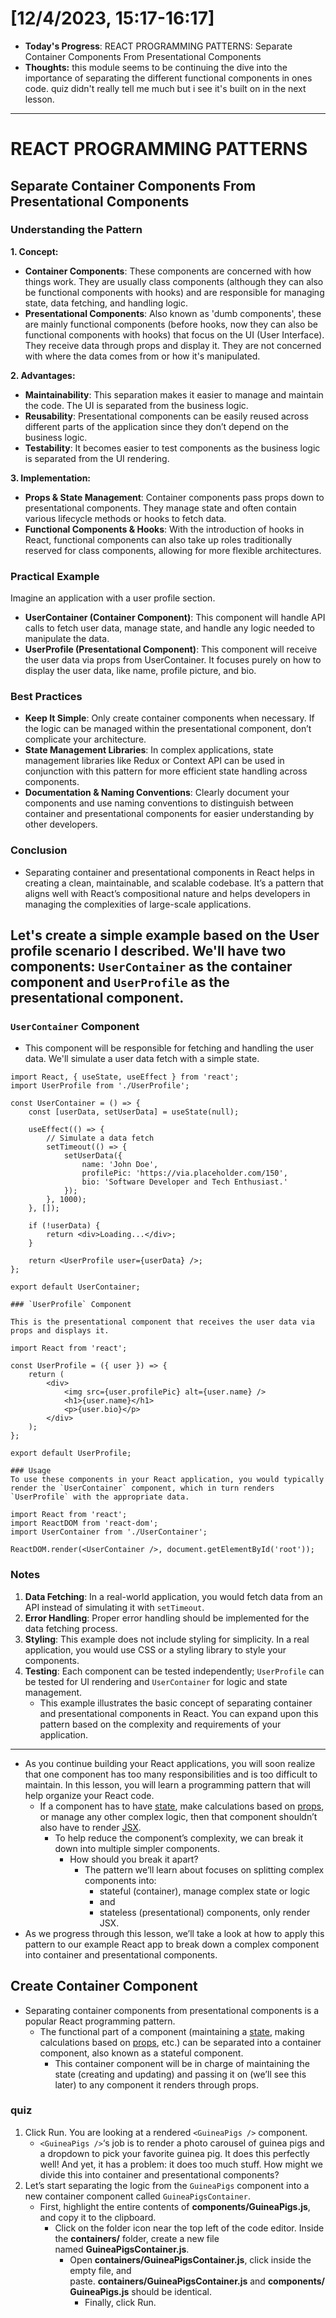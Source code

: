 # [12/4/2023, 15:17-16:17]
- **Today's Progress**: REACT PROGRAMMING PATTERNS: Separate Container Components From Presentational Components
- **Thoughts:** this module seems to be continuing the dive into the importance of separating the different functional components in ones code. quiz didn't really tell me much but i see it's built on in the next lesson.
---
# REACT PROGRAMMING PATTERNS
## Separate Container Components From Presentational Components
### Understanding the Pattern
**1. Concept:**
- **Container Components**: These components are concerned with how things work. They are usually class components (although they can also be functional components with hooks) and are responsible for managing state, data fetching, and handling logic.
- **Presentational Components**: Also known as 'dumb components', these are mainly functional components (before hooks, now they can also be functional components with hooks) that focus on the UI (User Interface). They receive data through props and display it. They are not concerned with where the data comes from or how it's manipulated.

**2. Advantages:**
- **Maintainability**: This separation makes it easier to manage and maintain the code. The UI is separated from the business logic.
- **Reusability**: Presentational components can be easily reused across different parts of the application since they don’t depend on the business logic.
- **Testability**: It becomes easier to test components as the business logic is separated from the UI rendering.

**3. Implementation:**
- **Props & State Management**: Container components pass props down to presentational components. They manage state and often contain various lifecycle methods or hooks to fetch data.
- **Functional Components & Hooks**: With the introduction of hooks in React, functional components can also take up roles traditionally reserved for class components, allowing for more flexible architectures.
### Practical Example
Imagine an application with a user profile section.
- **UserContainer (Container Component)**: This component will handle API calls to fetch user data, manage state, and handle any logic needed to manipulate the data.
- **UserProfile (Presentational Component)**: This component will receive the user data via props from UserContainer. It focuses purely on how to display the user data, like name, profile picture, and bio.
### Best Practices
- **Keep It Simple**: Only create container components when necessary. If the logic can be managed within the presentational component, don’t complicate your architecture.
- **State Management Libraries**: In complex applications, state management libraries like Redux or Context API can be used in conjunction with this pattern for more efficient state handling across components.
- **Documentation & Naming Conventions**: Clearly document your components and use naming conventions to distinguish between container and presentational components for easier understanding by other developers.
### Conclusion
- Separating container and presentational components in React helps in creating a clean, maintainable, and scalable codebase. It’s a pattern that aligns well with React’s compositional nature and helps developers in managing the complexities of large-scale applications.
## Let's create a simple example based on the User profile scenario I described. We'll have two components: `UserContainer` as the container component and `UserProfile` as the presentational component.
### `UserContainer` Component
- This component will be responsible for fetching and handling the user data. We'll simulate a user data fetch with a simple state.
```
import React, { useState, useEffect } from 'react';
import UserProfile from './UserProfile';

const UserContainer = () => {
    const [userData, setUserData] = useState(null);

    useEffect(() => {
        // Simulate a data fetch
        setTimeout(() => {
            setUserData({
                name: 'John Doe',
                profilePic: 'https://via.placeholder.com/150',
                bio: 'Software Developer and Tech Enthusiast.'
            });
        }, 1000);
    }, []);

    if (!userData) {
        return <div>Loading...</div>;
    }

    return <UserProfile user={userData} />;
};

export default UserContainer;

### `UserProfile` Component

This is the presentational component that receives the user data via props and displays it.

import React from 'react';

const UserProfile = ({ user }) => {
    return (
        <div>
            <img src={user.profilePic} alt={user.name} />
            <h1>{user.name}</h1>
            <p>{user.bio}</p>
        </div>
    );
};

export default UserProfile;

### Usage
To use these components in your React application, you would typically render the `UserContainer` component, which in turn renders `UserProfile` with the appropriate data.

import React from 'react';
import ReactDOM from 'react-dom';
import UserContainer from './UserContainer';

ReactDOM.render(<UserContainer />, document.getElementById('root'));
```
### Notes
1. **Data Fetching**: In a real-world application, you would fetch data from an API instead of simulating it with `setTimeout`.
2. **Error Handling**: Proper error handling should be implemented for the data fetching process.
3. **Styling**: This example does not include styling for simplicity. In a real application, you would use CSS or a styling library to style your components.
4. **Testing**: Each component can be tested independently; `UserProfile` can be tested for UI rendering and `UserContainer` for logic and state management.
	- This example illustrates the basic concept of separating container and presentational components in React. You can expand upon this pattern based on the complexity and requirements of your application.
---
- As you continue building your React applications, you will soon realize that one component has too many responsibilities and is too difficult to maintain. In this lesson, you will learn a programming pattern that will help organize your React code.
	- If a component has to have [state](https://www.codecademy.com/resources/docs/react/state), make calculations based on [props](https://www.codecademy.com/resources/docs/react/props), or manage any other complex logic, then that component shouldn’t also have to render [JSX](https://www.codecademy.com/resources/docs/react/jsx).
		- To help reduce the component’s complexity, we can break it down into multiple simpler components.
			- How should you break it apart?
				- The pattern we’ll learn about focuses on splitting complex components into:
					- stateful (container), manage complex state or logic
					- and
					- stateless (presentational) components, only render JSX.
- As we progress through this lesson, we’ll take a look at how to apply this pattern to our example React app to break down a complex component into container and presentational components.
## Create Container Component
- Separating container components from presentational components is a popular React programming pattern.
	- The functional part of a component (maintaining a [state](https://www.codecademy.com/resources/docs/react/state), making calculations based on [props](https://www.codecademy.com/resources/docs/react/props), etc.) can be separated into a container component, also known as a stateful component.
		- This container component will be in charge of maintaining the state (creating and updating) and passing it on (we’ll see this later) to any component it renders through props.
### quiz
1. Click Run. You are looking at a rendered `<GuineaPigs />` component.
	- `<GuineaPigs />`‘s job is to render a photo carousel of guinea pigs and a dropdown to pick your favorite guinea pig. It does this perfectly well! And yet, it has a problem: it does too much stuff. How might we divide this into container and presentational components?
2. Let’s start separating the logic from the `GuineaPigs` component into a new container component called `GuineaPigsContainer`.
	- First, highlight the entire contents of **components/GuineaPigs.js**, and copy it to the clipboard.
		- Click on the folder icon near the top left of the code editor. Inside the **containers/** folder, create a new file named **GuineaPigsContainer.js**.
			- Open **containers/GuineaPigsContainer.js**, click inside the empty file, and paste. **containers/GuineaPigsContainer.js** and **components/GuineaPigs.js** should be identical.
				- Finally, click Run.















































